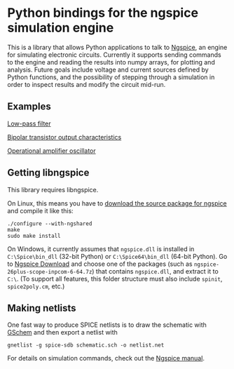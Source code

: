 Python bindings for the ngspice simulation engine
=================================================

This is a library that allows Python applications to talk to
[Ngspice](http://ngspice.sourceforge.net/), an engine for simulating electronic
circuits. Currently it supports sending commands to the engine and reading the
results into numpy arrays, for plotting and analysis. Future goals include
voltage and current sources defined by Python functions, and the possibility of
stepping through a simulation in order to inspect results and modify the
circuit mid-run.

Examples
--------

[Low-pass filter](examples/lowpass)

[Bipolar transistor output characteristics](examples/npn)

[Operational amplifier oscillator](examples/quadrature_oscillator)

Getting libngspice
------------------

This library requires libngspice.

On Linux, this means you have to [download the source package for
ngspice](http://ngspice.sourceforge.net/download.html) and compile it like this:

    ./configure --with-ngshared
    make
    sudo make install

On Windows, it currently assumes that `ngspice.dll` is installed in
`C:\Spice\bin_dll` (32-bit Python) or `C:\Spice64\bin_dll` (64-bit Python).
Go to [Ngspice Download](http://ngspice.sourceforge.net/download.html) and
choose one of the packages (such as `ngspice-26plus-scope-inpcom-6-64.7z`)
that contains `ngspice.dll`, and extract it to `C:\`.  (To support all features,
this folder structure must also include `spinit`, `spice2poly.cm`, etc.)

Making netlists
---------------

One fast way to produce SPICE netlists is to draw the schematic with
[GSchem](http://www.geda-project.org/) and then export a netlist with

    gnetlist -g spice-sdb schematic.sch -o netlist.net

For details on simulation commands, check out the [Ngspice
manual](http://ngspice.sourceforge.net/docs/ngspice-manual.pdf).
